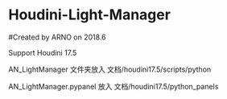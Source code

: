 # Houdini-Light-Manager
#Created by ARNO on 2018.6

Support Houdini 17.5


AN_LightManager 文件夹放入 文档/houdini17.5/scripts/python


AN_LightManager.pypanel 放入 文档/houdini17.5/python_panels

